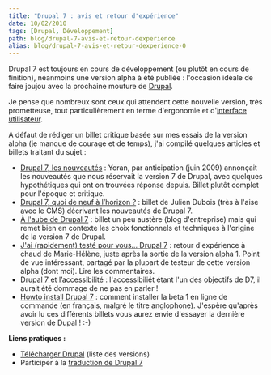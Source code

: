 ```yaml
---
title: "Drupal 7 : avis et retour d'expérience"
date: 10/02/2010
tags: [Drupal, Développement]
path: blog/drupal-7-avis-et-retour-dexperience
alias: blog/drupal-7-avis-et-retour-dexperience-0
---
```

Drupal 7 est toujours en cours de développement (ou plutôt en cours de finition), néanmoins une version alpha à été publiée : l'occasion idéale de faire joujou avec la prochaine mouture de [Drupal](/tags/drupal).

Je pense que nombreux sont ceux qui attendent cette nouvelle version, très prometteuse, tout particulièrement en terme d'ergonomie et d'[interface utilisateur](http://www.d7ux.org/).

A défaut de rédiger un billet critique basée sur mes essais de la version alpha (je manque de courage et de temps), j'ai compilé quelques articles et billets traitant du sujet :
<!-- excerpt -->
* [Drupal 7, les nouveautés](http://arnumeral.fr/articles/drupal/drupal-7-les-nouveautes) : Yoran, par anticipation (juin 2009) annonçait les nouveautés que nous réservait la version 7 de Drupal, avec quelques hypothétiques qui ont on trouvées réponse depuis. Billet plutôt complet pour l'époque et critique.
* [Drupal 7, quoi de neuf à l’horizon ?](http://juliendubois.fr/drupal_blog/drupal-7-quoi-de-neuf-a-lhorizon/) : billet de Julien Dubois (très à l'aise avec le CMS) décrivant les nouveautés de Drupal 7.
* [À l'aube de Drupal 7](http://www.linalis.com/actualites/articles-presse/-laube-drupal-7) : billet un peu austère (blog d'entreprise) mais qui remet bien en contexte les choix fonctionnels et techniques à l'origine de la version 7 de Drupal.
* [J'ai (rapidement) testé pour vous... Drupal 7](http://www.drupalistic.net/billet/jai-rapidement-teste-pour-vous-drupal-7) : retour d'expérience à chaud de Marie-Hélène, juste après la sortie de la version alpha 1. Point de vue intéressant, partagé par la plupart de testeur de cette version alpha (dont moi). Lire les commentaires.
* [Drupal 7 et l’accessibilité](http://www.bertrandkeller.info/2009/07/16/763-drupal-7-et-laccessibilite/) : l'accessibiliét étant l'un des objectifs de D7, il aurait été dommage de ne pas en parler !
* [Howto install Drupal 7](http://blog.admin-linux.org/cms-blog/howto-install-drupal-7) : comment installer la beta 1 en ligne de commande (en français, malgré le titre anglophone).
J'espère qu'après avoir lu ces différents billets vous aurez envie d'essayer la dernière version de Dupal ! :-)

**Liens pratiques :**

* [Télécharger Drupal](http://drupal.org/project/drupal) (liste des versions)
* Participer à la [traduction de Drupal 7](http://localize.drupal.org/translate/languages/fr/view?project=drupal&status=0&release=17706&search=&author=&context=all&limit=10)
